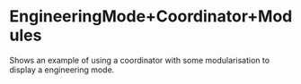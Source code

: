 # EngineeringMode+Coordinator+Modules

Shows an example of using a coordinator with some modularisation to display a engineering mode.

